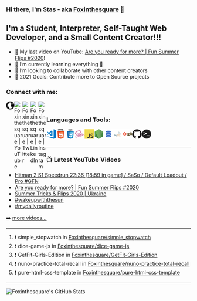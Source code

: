 ### Hi there, I'm Stas - aka [Foxinthesquare][website] 👋

## I'm a Student, Interpreter, Self-Taught Web Developer, and a Small Content Creator!!!

- 🔭 My last video on YouTube: [Are you ready for more? | Fun Summer Flips #2020][video]!
- 🌱 I’m currently learning everything 🤣
- 👯 I’m looking to collaborate with other content creators
- 🥅 2021 Goals: Contribute more to Open Source projects

### Connect with me:

[<img align="left" alt="Foxinthesquare" width="22px" src="https://raw.githubusercontent.com/iconic/open-iconic/master/svg/globe.svg" />][website]
[<img align="left" alt="Foxinthesquare | YouTube" width="22px" src="https://cdn.jsdelivr.net/npm/simple-icons@v3/icons/youtube.svg" />][youtube]
[<img align="left" alt="Foxinthesquare | Twitter" width="22px" src="https://cdn.jsdelivr.net/npm/simple-icons@v3/icons/twitter.svg" />][twitter]
[<img align="left" alt="Foxinthesquare | LinkedIn" width="22px" src="https://cdn.jsdelivr.net/npm/simple-icons@v3/icons/linkedin.svg" />][linkedin]
[<img align="left" alt="Foxinthesquare | Instagram" width="22px" src="https://cdn.jsdelivr.net/npm/simple-icons@v3/icons/instagram.svg" />][instagram]

<br />

### Languages and Tools:

[<img align="left" alt="Visual Studio Code" width="26px" src="https://raw.githubusercontent.com/github/explore/80688e429a7d4ef2fca1e82350fe8e3517d3494d/topics/visual-studio-code/visual-studio-code.png" />][website]
[<img align="left" alt="HTML5" width="26px" src="https://raw.githubusercontent.com/github/explore/80688e429a7d4ef2fca1e82350fe8e3517d3494d/topics/html/html.png" />][website]
[<img align="left" alt="CSS3" width="26px" src="https://raw.githubusercontent.com/github/explore/80688e429a7d4ef2fca1e82350fe8e3517d3494d/topics/css/css.png" />][website]
[<img align="left" alt="Sass" width="26px" src="https://raw.githubusercontent.com/github/explore/80688e429a7d4ef2fca1e82350fe8e3517d3494d/topics/sass/sass.png" />][website]
[<img align="left" alt="JavaScript" width="26px" src="https://raw.githubusercontent.com/github/explore/80688e429a7d4ef2fca1e82350fe8e3517d3494d/topics/javascript/javascript.png" />][website]
[<img align="left" alt="Node.js" width="26px" src="https://raw.githubusercontent.com/github/explore/80688e429a7d4ef2fca1e82350fe8e3517d3494d/topics/nodejs/nodejs.png" />][website]
[<img align="left" alt="SQL" width="26px" src="https://raw.githubusercontent.com/github/explore/80688e429a7d4ef2fca1e82350fe8e3517d3494d/topics/sql/sql.png" />][website]
[<img align="left" alt="MySQL" width="26px" src="https://raw.githubusercontent.com/github/explore/80688e429a7d4ef2fca1e82350fe8e3517d3494d/topics/mysql/mysql.png" />][website]
[<img align="left" alt="Git" width="26px" src="https://raw.githubusercontent.com/github/explore/80688e429a7d4ef2fca1e82350fe8e3517d3494d/topics/git/git.png" />][website]
[<img align="left" alt="GitHub" width="26px" src="https://raw.githubusercontent.com/github/explore/78df643247d429f6cc873026c0622819ad797942/topics/github/github.png" />][website]
[<img align="left" alt="Terminal" width="26px" src="https://raw.githubusercontent.com/github/explore/80688e429a7d4ef2fca1e82350fe8e3517d3494d/topics/terminal/terminal.png" />][website]

<br />
<br />

---

### 📺 Latest YouTube Videos

<!-- YOUTUBE:START -->
- [Hitman 2 S1 Speedrun 22:36 [18:59 in game] / SaSo / Default Loadout / Pro #GFN](https://youtu.be/EuJJGxP5atA)
- [Are you ready for more? | Fun Summer Flips #2020](https://youtu.be/qD_NQLv6Hpg)
- [Summer Tricks & Flips 2020 | Ukraine](https://youtu.be/p0Xs1-2MLj0)
- [#wakeupwiththesun](https://youtu.be/tUmKsYfyxIw)
- [#mydailyroutine](https://youtu.be/fICsLwlb6OA)
<!-- YOUTUBE:END -->

➡️ [more videos...](https://www.youtube.com/channel/UCYphQ-eg4-Ka2ubhE3GaeZw)

---
  
<!--START_SECTION:activity-->
1. ❗ simple_stopwatch in [Foxinthesquare/simple_stopwatch](https://github.com/Foxinthesquare/simple_stopwatch)
2. ❗ dice-game-js in [Foxinthesquare/dice-game-js](https://github.com/Foxinthesquare/dice-game-js)
3. ❗ GetFit-Girls-Edition in [Foxinthesquare/GetFit-Girls-Edition](https://github.com/Foxinthesquare/GetFit-Girls-Edition)
4. ❗ nuno-practice-total-recall in [Foxinthesquare/nuno-practice-total-recall](https://github.com/Foxinthesquare/nuno-practice-total-recall)
5. ❗ pure-html-css-template in [Foxinthesquare/pure-html-css-template](https://github.com/Foxinthesquare/pure-html-css-template)
<!--END_SECTION:activity-->

---

<img align="left" alt="Foxinthesquare's GitHub Stats" src="https://github-readme-stats.vercel.app/api?username=Foxinthesquare&show_icons=true&hide_border=true" />

[website]: https://github.com/Foxinthesquare
[video]: https://youtu.be/qD_NQLv6Hpg
[twitter]: https://twitter.com/foxinthesquare
[youtube]: https://www.youtube.com/channel/UCYphQ-eg4-Ka2ubhE3GaeZw
[instagram]: https://www.instagram.com/foxinthesquare/
[linkedin]: https://www.linkedin.com/in/foxinthesquare/
